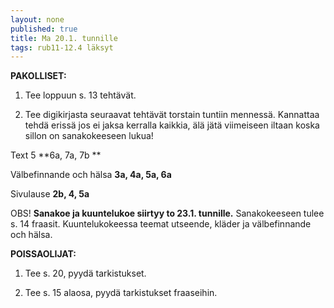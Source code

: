 ```yaml
---
layout: none
published: true
title: Ma 20.1. tunnille
tags: rub11-12.4 läksyt
---
```

**PAKOLLISET:**

1. Tee loppuun s. 13 tehtävät.

2. Tee digikirjasta seuraavat tehtävät torstain tuntiin mennessä. Kannattaa tehdä erissä jos ei jaksa kerralla kaikkia, älä jätä viimeiseen iltaan koska sillon on sanakokeeseen lukua!

Text 5 **6a, 7a, 7b **	

Välbefinnande och hälsa **3a, 4a, 5a, 6a**

Sivulause **2b, 4, 5a**

OBS! **Sanakoe ja kuuntelukoe siirtyy to 23.1. tunnille.** Sanakokeeseen tulee s. 14 fraasit. Kuuntelukokeessa teemat utseende, kläder ja välbefinnande och hälsa.

**POISSAOLIJAT:**

1. Tee s. 20, pyydä tarkistukset.

2. Tee s. 15 alaosa, pyydä tarkistukset fraaseihin.


